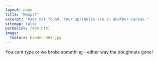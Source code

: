 ```yaml
---
layout: page
title: "Woops!"
excerpt: "Page not found. Your sprinkles are in another canvas."
sitemap: false
permalink: /404.html
image:
  feature: header-404.jpg
---
```


You cant type or we broke something - either way the doughnuts gone!

<script type="text/javascript">
  var GOOG_FIXURL_LANG = 'en';
  var GOOG_FIXURL_SITE = '{{ site.url }}'
</script>
<script type="text/javascript"
  src="//linkhelp.clients.google.com/tbproxy/lh/wm/fixurl.js">
</script>
